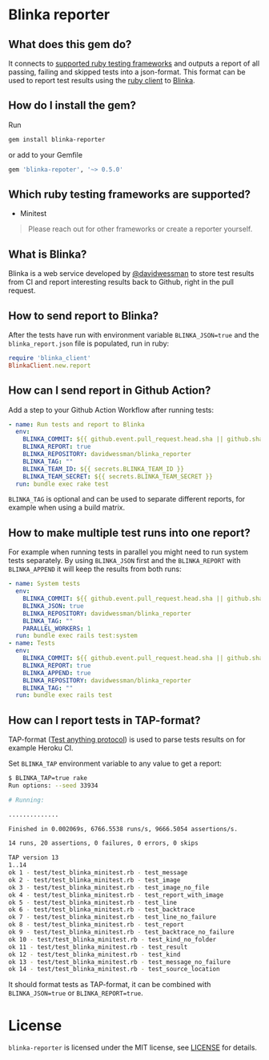 # Blinka reporter

## What does this gem do?

It connects to [supported ruby testing frameworks](#which-ruby-testing-frameworks-are-supported) and outputs a report of all passing, failing and skipped tests into a json-format. This format can be used to report test results using the [ruby client](#how-to-send-report-to-blinka) to [Blinka](#what-is-blinka).

## How do I install the gem?

Run

```sh
gem install blinka-reporter
```

or add to your Gemfile

```ruby
gem 'blinka-repoter', '~> 0.5.0'
```

## Which ruby testing frameworks are supported?

- Minitest

> Please reach out for other frameworks or create a reporter yourself.

## What is Blinka?

Blinka is a web service developed by [@davidwessman](https://github.com/davidwessman) to store test results from CI and report interesting results back to Github, right in the pull request.

## How to send report to Blinka?

After the tests have run with environment variable `BLINKA_JSON=true` and the `blinka_report.json` file is populated, run in ruby:

```ruby
require 'blinka_client'
BlinkaClient.new.report
```

## How can I send report in Github Action?

Add a step to your Github Action Workflow after running tests:

```yaml
- name: Run tests and report to Blinka
  env:
    BLINKA_COMMIT: ${{ github.event.pull_request.head.sha || github.sha }}
    BLINKA_REPORT: true
    BLINKA_REPOSITORY: davidwessman/blinka_reporter
    BLINKA_TAG: ""
    BLINKA_TEAM_ID: ${{ secrets.BLINKA_TEAM_ID }}
    BLINKA_TEAM_SECRET: ${{ secrets.BLINKA_TEAM_SECRET }}
  run: bundle exec rake test
```

`BLINKA_TAG` is optional and can be used to separate different reports, for example when using a build matrix.

## How to make multiple test runs into one report?

For example when running tests in parallel you might need to run system tests separately.
By using `BLINKA_JSON` first and the `BLINKA_REPORT` with `BLINKA_APPEND` it will keep the results from both runs:

```yaml
- name: System tests
  env:
    BLINKA_COMMIT: ${{ github.event.pull_request.head.sha || github.sha }}
    BLINKA_JSON: true
    BLINKA_REPOSITORY: davidwessman/blinka_reporter
    BLINKA_TAG: ""
    PARALLEL_WORKERS: 1
  run: bundle exec rails test:system
- name: Tests
  env:
    BLINKA_COMMIT: ${{ github.event.pull_request.head.sha || github.sha }}
    BLINKA_REPORT: true
    BLINKA_APPEND: true
    BLINKA_REPOSITORY: davidwessman/blinka_reporter
    BLINKA_TAG: ""
  run: bundle exec rails test
```

## How can I report tests in TAP-format?

TAP-format ([Test anything protocol](https://testanything.org)) is used to parse tests results on for example Heroku CI.

Set `BLINKA_TAP` environment variable to any value to get a report:

```sh
$ BLINKA_TAP=true rake
Run options: --seed 33934

# Running:

..............

Finished in 0.002069s, 6766.5538 runs/s, 9666.5054 assertions/s.

14 runs, 20 assertions, 0 failures, 0 errors, 0 skips

TAP version 13
1..14
ok 1 - test/test_blinka_minitest.rb - test_message
ok 2 - test/test_blinka_minitest.rb - test_image
ok 3 - test/test_blinka_minitest.rb - test_image_no_file
ok 4 - test/test_blinka_minitest.rb - test_report_with_image
ok 5 - test/test_blinka_minitest.rb - test_line
ok 6 - test/test_blinka_minitest.rb - test_backtrace
ok 7 - test/test_blinka_minitest.rb - test_line_no_failure
ok 8 - test/test_blinka_minitest.rb - test_report
ok 9 - test/test_blinka_minitest.rb - test_backtrace_no_failure
ok 10 - test/test_blinka_minitest.rb - test_kind_no_folder
ok 11 - test/test_blinka_minitest.rb - test_result
ok 12 - test/test_blinka_minitest.rb - test_kind
ok 13 - test/test_blinka_minitest.rb - test_message_no_failure
ok 14 - test/test_blinka_minitest.rb - test_source_location
```

It should format tests as TAP-format, it can be combined with `BLINKA_JSON=true` or `BLINKA_REPORT=true`.

# License

`blinka-reporter` is licensed under the MIT license, see [LICENSE](LICENSE) for details.
